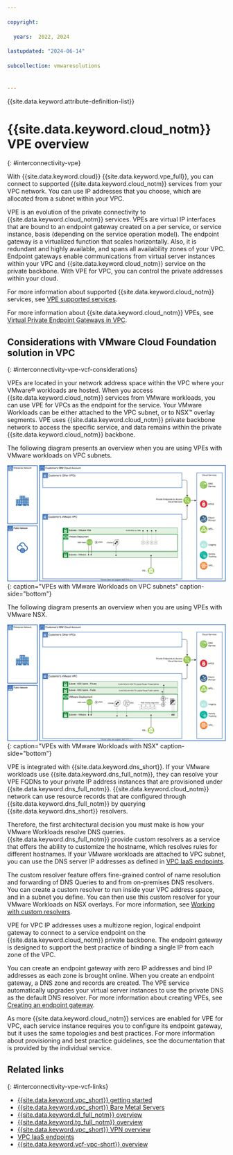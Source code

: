 ```yaml
---

copyright:

  years:  2022, 2024

lastupdated: "2024-06-14"

subcollection: vmwaresolutions


---
```


{{site.data.keyword.attribute-definition-list}}

# {{site.data.keyword.cloud_notm}} VPE overview
{: #interconnectivity-vpe}

With {{site.data.keyword.cloud}} {{site.data.keyword.vpe_full}}, you can connect to supported {{site.data.keyword.cloud_notm}} services from your VPC network. You can use IP addresses that you choose, which are allocated from a subnet within your VPC.

VPE is an evolution of the private connectivity to {{site.data.keyword.cloud_notm}} services. VPEs are virtual IP interfaces that are bound to an endpoint gateway created on a per service, or service instance, basis (depending on the service operation model). The endpoint gateway is a virtualized function that scales horizontally. Also, it is redundant and highly available, and spans all availability zones of your VPC. Endpoint gateways enable communications from virtual server instances within your VPC and {{site.data.keyword.cloud_notm}} service on the private backbone. With VPE for VPC, you can control the private addresses within your cloud.

For more information about supported {{site.data.keyword.cloud_notm}} services, see [VPE supported services](/docs/vpc?topic=vpc-vpe-supported-services).

For more information about {{site.data.keyword.cloud_notm}} VPEs, see [Virtual Private Endpoint Gateways in VPC](/docs/vpc?topic=vpc-about-vpe).

## Considerations with VMware Cloud Foundation solution in VPC
{: #interconnectivity-vpe-vcf-considerations}

VPEs are located in your network address space within the VPC where your VMware® workloads are hosted. When you access {{site.data.keyword.cloud_notm}} services from VMware workloads, you can use VPE for VPCs as the endpoint for the service. Your VMware Workloads can be either attached to the VPC subnet, or to NSX™ overlay segments. VPE uses {{site.data.keyword.cloud_notm}} private backbone network to access the specific service, and data remains within the private {{site.data.keyword.cloud_notm}} backbone.

The following diagram presents an overview when you are using VPEs with VMware workloads on VPC subnets.

![VPEs with VMware Workloads on VPC subnets](../../images/vpc-vcf-diagrams-vpe-sub-arch.svg "VPEs with VMware Workloads on VPC subnets"){: caption="VPEs with VMware Workloads on VPC subnets" caption-side="bottom"}

The following diagram presents an overview when you are using VPEs with VMware NSX.

![VPEs with VMware Workloads with NSX](../../images/vpc-vcf-diagrams-vpe-nsx-t-arch.svg "VPEs with VMware Workloads with NSX"){: caption="VPEs with VMware Workloads with NSX" caption-side="bottom"}

VPE is integrated with {{site.data.keyword.dns_short}}. If your VMware workloads use {{site.data.keyword.dns_full_notm}}, they can resolve your VPE FQDNs to your private IP address instances that are provisioned under {{site.data.keyword.dns_full_notm}}. {{site.data.keyword.cloud_notm}} network can use resource records that are configured through {{site.data.keyword.dns_full_notm}} by querying {{site.data.keyword.dns_short}} resolvers.

Therefore, the first architectural decision you must make is how your VMware Workloads resolve DNS queries. {{site.data.keyword.dns_full_notm}} provide custom resolvers as a service that offers the ability to customize the hostname, which resolves rules for different hostnames. If your VMware workloads are attached to VPC subnet, you can use the DNS server IP addresses as defined in [VPC IaaS endpoints](/docs/vpc?topic=vpc-service-endpoints-for-vpc#infrastructure-as-a-service-iaas-endpoints).

The custom resolver feature offers fine-grained control of name resolution and forwarding of DNS Queries to and from on-premises DNS resolvers. You can create a custom resolver to run inside your VPC address space, and in a subnet you define. You can then use this custom resolver for your VMware Workloads on NSX overlays. For more information, see [Working with custom resolvers](/docs/dns-svcs?topic=dns-svcs-custom-resolver&interface=ui).

VPE for VPC IP addresses uses a multizone region, logical endpoint gateway to connect to a service endpoint on the {{site.data.keyword.cloud_notm}} private backbone. The endpoint gateway is designed to support the best practice of binding a single IP from each zone of the VPC.

You can create an endpoint gateway with zero IP addresses and bind IP addresses as each zone is brought online. When you create an endpoint gateway, a DNS zone and records are created. The VPE service automatically upgrades your virtual server instances to use the private DNS as the default DNS resolver. For more information about creating VPEs, see [Creating an endpoint gateway](/docs/vpc?topic=vpc-ordering-endpoint-gateway&interface=ui).

As more {{site.data.keyword.cloud_notm}} services are enabled for VPE for VPC, each service instance requires you to configure its endpoint gateway, but it uses the same topologies and best practices. For more information about provisioning and best practice guidelines, see the documentation that is provided by the individual service.

## Related links
{: #interconnectivity-vpe-vcf-links}

* [{{site.data.keyword.vpc_short}} getting started](/docs/vpc?topic=vpc-getting-started)
* [{{site.data.keyword.vpc_short}} Bare Metal Servers](/docs/vpc?topic=vpc-planning-for-bare-metal-servers)
* [{{site.data.keyword.dl_full_notm}} overview](/docs/dl?topic=dl-get-started-with-ibm-cloud-dl)
* [{{site.data.keyword.tg_full_notm}} overview](/docs/transit-gateway?topic=transit-gateway-getting-started)
* [{{site.data.keyword.vpc_short}} VPN overview](/docs/vpc?topic=vpc-vpn-overview)
* [VPC IaaS endpoints](/docs/vpc?topic=vpc-service-endpoints-for-vpc#infrastructure-as-a-service-iaas-endpoints)
* [{{site.data.keyword.vcf-vpc-short}} overview](/docs/vmwaresolutions?topic=vmwaresolutions-vpc-vcf-ovw)
